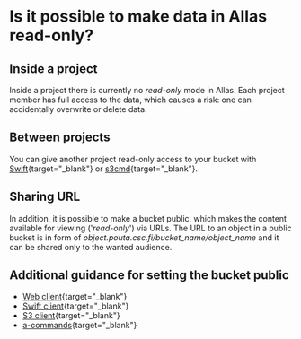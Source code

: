 # Is it possible to make data in Allas read-only?

## Inside a project  
Inside a project there is currently no _read-only_ mode in Allas. Each project member has full access to the data, which causes a risk: one can accidentally overwrite or delete data.


## Between projects 
You can give another project read-only access to your bucket with [Swift](../../data/Allas/using_allas/swift_client.md#giving-another-project-read-and-write-access-to-a-bucket){target="_blank"} or
[s3cmd](../../data/Allas/using_allas/s3_client.md#giving-another-project-read-access-to-a-bucket){target="_blank"}.


## Sharing URL
In addition, it is possible to make a bucket public, which makes the content available for viewing ('_read-only_') via URLs. The URL to an object in a public bucket is in form of <i>object.pouta.csc.fi/bucket_name/object_name</i> and it can be shared only to the wanted audience.

## Additional guidance for setting the bucket public

* [Web client](../../data/Allas/using_allas/web_client.md#view-objects-via-the-internet){target="_blank"}
* [Swift client](../../data/Allas/using_allas/swift_client.md#giving-another-project-read-and-write-access-to-a-bucket){target="_blank"}
* [S3 client](../../data/Allas/using_allas/s3_client.md#s3cmd-and-public-objects){target="_blank"}
* [a-commands](../../data/Allas/using_allas/a_commands.md#a-publish){target="_blank"}
